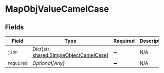 # MapObjValueCamelCase


## Fields

| Field                                                                                   | Type                                                                                    | Required                                                                                | Description                                                                             | Example                                                                                 |
| --------------------------------------------------------------------------------------- | --------------------------------------------------------------------------------------- | --------------------------------------------------------------------------------------- | --------------------------------------------------------------------------------------- | --------------------------------------------------------------------------------------- |
| `json`                                                                                  | Dict[str, [shared.SimpleObjectCamelCase](../../models/shared/simpleobjectcamelcase.md)] | :heavy_minus_sign:                                                                      | N/A                                                                                     | {"mapElem1":"...","mapElem2":"..."}                                                     |
| `required`                                                                              | *Optional[Any]*                                                                         | :heavy_minus_sign:                                                                      | N/A                                                                                     |                                                                                         |